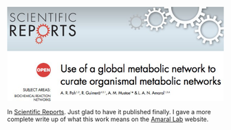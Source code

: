 <!-- 
.. title: Holy crap, I published a paper!
.. slug: holy-crap-i-published-a-paper
.. date: 2013-04-22 07:37:04 UTC-05:00
.. tags: 
.. category: 
.. link: 
.. description: 
.. type: text
-->

![Publication!](/images/scireports_publication.png)

In <a href="http://www.nature.com/srep/2013/130422/srep01695/full/srep01695.html">Scientific
Reports</a>.  Just glad to have it published finally. I gave a more complete write up of what this
work means on the <a
href="http://amarallab.org/blogs/2013/apr/26/framework-understand-cellular-processes/">Amaral
Lab</a> website.
